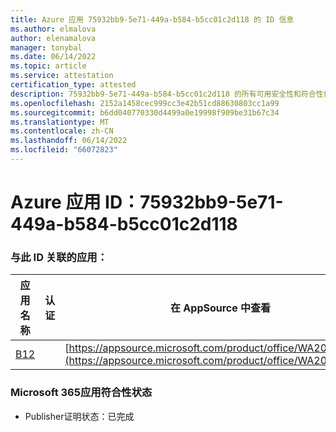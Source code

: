 ```yaml
---
title: Azure 应用 75932bb9-5e71-449a-b584-b5cc01c2d118 的 ID 信息
ms.author: elmalova
author: elenamalova
manager: tonybal
ms.date: 06/14/2022
ms.topic: article
ms.service: attestation
certification_type: attested
description: 75932bb9-5e71-449a-b584-b5cc01c2d118 的所有可用安全性和符合性信息信息。
ms.openlocfilehash: 2152a1458cec999cc3e42b51cd88630803cc1a99
ms.sourcegitcommit: b6dd040770330d4499a0e19998f909be31b67c34
ms.translationtype: MT
ms.contentlocale: zh-CN
ms.lasthandoff: 06/14/2022
ms.locfileid: "66072823"
---
```

# <a name="azure-app-id-75932bb9-5e71-449a-b584-b5cc01c2d118"></a>Azure 应用 ID：75932bb9-5e71-449a-b584-b5cc01c2d118


### <a name="apps-associated-with-this-id"></a>与此 ID 关联的应用：
| **应用名称** | **认证** | **在 AppSource 中查看** |
|--------------|---------------|-----------------------|
| [B12](../forward/WA200004073.md) |  | [https://appsource.microsoft.com/product/office/WA200004073](https://appsource.microsoft.com/product/office/WA200004073) |

### <a name="microsoft-365-app-compliance-status"></a>Microsoft 365应用符合性状态
- Publisher证明状态：已完成
